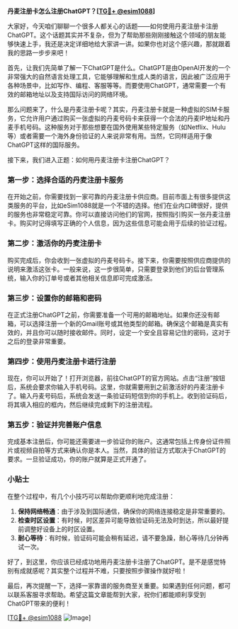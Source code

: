 **丹麦注册卡怎么注册ChatGPT？[[TG💪+ @esim1088](https://t.me/s/esim1088)]**

大家好，今天咱们聊聊一个很多人都关心的话题——如何使用丹麦注册卡注册ChatGPT。这个话题其实并不复杂，但为了帮助那些刚刚接触这个领域的朋友能够快速上手，我还是决定详细地给大家讲一讲。如果你也对这个感兴趣，那就跟着我的思路一步步来吧！

首先，让我们先简单了解一下ChatGPT是什么。ChatGPT是由OpenAI开发的一个非常强大的自然语言处理工具，它能够理解和生成人类的语言，因此被广泛应用于各种场景中，比如写作、编程、客服等等。而要使用ChatGPT，通常需要一个有效的邮箱地址以及支持国际访问的网络环境。

那么问题来了，什么是丹麦注册卡呢？其实，丹麦注册卡就是一种虚拟的SIM卡服务，它允许用户通过购买一张虚拟的丹麦号码卡来获得一个合法的丹麦IP地址和丹麦手机号码。这种服务对于那些想要在国外使用某些特定服务（如Netflix、Hulu等）或者需要一个海外身份验证的人来说非常有用。当然，它同样适用于像ChatGPT这样的国际服务。

接下来，我们进入正题：如何用丹麦注册卡注册ChatGPT？

### 第一步：选择合适的丹麦注册卡服务

在开始之前，你需要找到一家可靠的丹麦注册卡供应商。目前市面上有很多提供这类服务的平台，比如eSim1088就是一个不错的选择。他们在业内口碑很好，提供的服务也非常稳定可靠。你可以直接访问他们的官网，按照指引购买一张丹麦注册卡。购买时记得填写正确的个人信息，因为这些信息可能会用于后续的验证过程。

### 第二步：激活你的丹麦注册卡

购买完成后，你会收到一张虚拟的丹麦号码卡。接下来，你需要按照供应商提供的说明来激活这张卡。一般来说，这一步很简单，只需要登录到他们的后台管理系统，输入你的订单号或者其他相关信息即可完成激活。

### 第三步：设置你的邮箱和密码

在正式注册ChatGPT之前，你需要准备一个可用的邮箱地址。如果你还没有邮箱，可以选择注册一个新的Gmail账号或其他类型的邮箱。确保这个邮箱是真实有效的，并且你可以随时接收邮件。同时，设定一个安全且容易记住的密码，这对于之后的登录非常重要。

### 第四步：使用丹麦注册卡进行注册

现在，你可以开始了！打开浏览器，前往ChatGPT的官方网站。点击“注册”按钮后，系统会要求你输入手机号码。这里，你就需要用到之前激活好的丹麦注册卡了。输入丹麦号码后，系统会发送一条验证码短信到你的手机上。收到验证码后，将其填入相应的框内，然后继续完成剩下的注册流程。

### 第五步：验证并完善账户信息

完成基本注册后，你可能还需要进一步验证你的账户。这通常包括上传身份证件照片或视频自拍等方式来确认你是本人。当然，具体的验证方式取决于ChatGPT的要求。一旦验证成功，你的账户就算是正式开通了。

### 小贴士

在整个过程中，有几个小技巧可以帮助你更顺利地完成注册：

1. **保持网络畅通**：由于涉及到国际通信，确保你的网络连接稳定是非常重要的。
2. **检查时区设置**：有时候，时区差异可能导致验证码无法及时到达，所以最好提前调整好设备上的时区设置。
3. **耐心等待**：有时候，验证码可能会稍有延迟，请不要急躁，耐心等待几分钟再试一次。

好了，到这里，你应该已经成功地用丹麦注册卡注册了ChatGPT。是不是感觉特别有成就感呢？其实整个过程并不难，只要按照步骤操作就好啦！

最后，再次提醒一下，选择一家靠谱的服务商至关重要。如果遇到任何问题，都可以联系客服寻求帮助。希望这篇文章能帮到大家，祝你们都能顺利享受到ChatGPT带来的便利！

[[TG💪+ @esim1088](https://t.me/s/esim1088) ![Image](https://i.postimg.cc/4NQfJmqS/Snipaste-2025-05-13-00-14-12.png)]